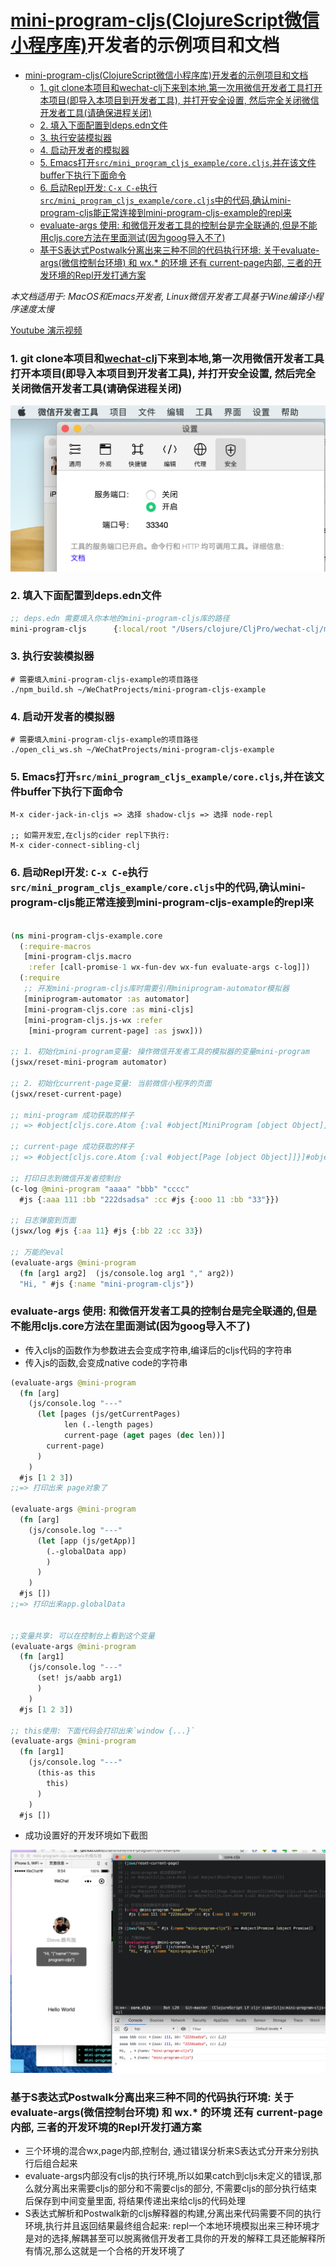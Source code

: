 # [mini-program-cljs(ClojureScript微信小程序库)](https://github.com/chanshunli/wechat-clj/tree/master/mini-program-cljs)开发者的示例项目和文档

- [mini-program-cljs(ClojureScript微信小程序库)开发者的示例项目和文档](#mini-program-cljsclojurescript%E5%BE%AE%E4%BF%A1%E5%B0%8F%E7%A8%8B%E5%BA%8F%E5%BA%93%E5%BC%80%E5%8F%91%E8%80%85%E7%9A%84%E7%A4%BA%E4%BE%8B%E9%A1%B9%E7%9B%AE%E5%92%8C%E6%96%87%E6%A1%A3)
    - [1. git clone本项目和wechat-clj下来到本地,第一次用微信开发者工具打开本项目(即导入本项目到开发者工具), 并打开安全设置, 然后完全关闭微信开发者工具(请确保进程关闭)](#1-git-clone%E6%9C%AC%E9%A1%B9%E7%9B%AE%E5%92%8Cwechat-clj%E4%B8%8B%E6%9D%A5%E5%88%B0%E6%9C%AC%E5%9C%B0%E7%AC%AC%E4%B8%80%E6%AC%A1%E7%94%A8%E5%BE%AE%E4%BF%A1%E5%BC%80%E5%8F%91%E8%80%85%E5%B7%A5%E5%85%B7%E6%89%93%E5%BC%80%E6%9C%AC%E9%A1%B9%E7%9B%AE%E5%8D%B3%E5%AF%BC%E5%85%A5%E6%9C%AC%E9%A1%B9%E7%9B%AE%E5%88%B0%E5%BC%80%E5%8F%91%E8%80%85%E5%B7%A5%E5%85%B7-%E5%B9%B6%E6%89%93%E5%BC%80%E5%AE%89%E5%85%A8%E8%AE%BE%E7%BD%AE-%E7%84%B6%E5%90%8E%E5%AE%8C%E5%85%A8%E5%85%B3%E9%97%AD%E5%BE%AE%E4%BF%A1%E5%BC%80%E5%8F%91%E8%80%85%E5%B7%A5%E5%85%B7%E8%AF%B7%E7%A1%AE%E4%BF%9D%E8%BF%9B%E7%A8%8B%E5%85%B3%E9%97%AD)
    - [2. 填入下面配置到deps.edn文件](#2-%E5%A1%AB%E5%85%A5%E4%B8%8B%E9%9D%A2%E9%85%8D%E7%BD%AE%E5%88%B0depsedn%E6%96%87%E4%BB%B6)
    - [3. 执行安装模拟器](#3-%E6%89%A7%E8%A1%8C%E5%AE%89%E8%A3%85%E6%A8%A1%E6%8B%9F%E5%99%A8)
    - [4. 启动开发者的模拟器](#4-%E5%90%AF%E5%8A%A8%E5%BC%80%E5%8F%91%E8%80%85%E7%9A%84%E6%A8%A1%E6%8B%9F%E5%99%A8)
    - [5. Emacs打开`src/mini_program_cljs_example/core.cljs`,并在该文件buffer下执行下面命令](#5-emacs%E6%89%93%E5%BC%80srcmini_program_cljs_examplecorecljs%E5%B9%B6%E5%9C%A8%E8%AF%A5%E6%96%87%E4%BB%B6buffer%E4%B8%8B%E6%89%A7%E8%A1%8C%E4%B8%8B%E9%9D%A2%E5%91%BD%E4%BB%A4)
    - [6. 启动Repl开发: `C-x C-e`执行`src/mini_program_cljs_example/core.cljs`中的代码,确认mini-program-cljs能正常连接到mini-program-cljs-example的repl来](#6-%E5%90%AF%E5%8A%A8repl%E5%BC%80%E5%8F%91-c-x-c-e%E6%89%A7%E8%A1%8Csrcmini_program_cljs_examplecorecljs%E4%B8%AD%E7%9A%84%E4%BB%A3%E7%A0%81%E7%A1%AE%E8%AE%A4mini-program-cljs%E8%83%BD%E6%AD%A3%E5%B8%B8%E8%BF%9E%E6%8E%A5%E5%88%B0mini-program-cljs-example%E7%9A%84repl%E6%9D%A5)
    - [evaluate-args 使用: 和微信开发者工具的控制台是完全联通的,但是不能用cljs.core方法在里面测试(因为goog导入不了)](#evaluate-args-%E4%BD%BF%E7%94%A8-%E5%92%8C%E5%BE%AE%E4%BF%A1%E5%BC%80%E5%8F%91%E8%80%85%E5%B7%A5%E5%85%B7%E7%9A%84%E6%8E%A7%E5%88%B6%E5%8F%B0%E6%98%AF%E5%AE%8C%E5%85%A8%E8%81%94%E9%80%9A%E7%9A%84%E4%BD%86%E6%98%AF%E4%B8%8D%E8%83%BD%E7%94%A8cljscore%E6%96%B9%E6%B3%95%E5%9C%A8%E9%87%8C%E9%9D%A2%E6%B5%8B%E8%AF%95%E5%9B%A0%E4%B8%BAgoog%E5%AF%BC%E5%85%A5%E4%B8%8D%E4%BA%86)
    - [基于S表达式Postwalk分离出来三种不同的代码执行环境: 关于evaluate-args(微信控制台环境) 和 wx.* 的环境 还有 current-page内部, 三者的开发环境的Repl开发打通方案](#%E5%9F%BA%E4%BA%8Es%E8%A1%A8%E8%BE%BE%E5%BC%8Fpostwalk%E5%88%86%E7%A6%BB%E5%87%BA%E6%9D%A5%E4%B8%89%E7%A7%8D%E4%B8%8D%E5%90%8C%E7%9A%84%E4%BB%A3%E7%A0%81%E6%89%A7%E8%A1%8C%E7%8E%AF%E5%A2%83-%E5%85%B3%E4%BA%8Eevaluate-args%E5%BE%AE%E4%BF%A1%E6%8E%A7%E5%88%B6%E5%8F%B0%E7%8E%AF%E5%A2%83-%E5%92%8C-wx-%E7%9A%84%E7%8E%AF%E5%A2%83-%E8%BF%98%E6%9C%89-current-page%E5%86%85%E9%83%A8-%E4%B8%89%E8%80%85%E7%9A%84%E5%BC%80%E5%8F%91%E7%8E%AF%E5%A2%83%E7%9A%84repl%E5%BC%80%E5%8F%91%E6%89%93%E9%80%9A%E6%96%B9%E6%A1%88)

*本文档适用于: MacOS和Emacs开发者, Linux微信开发者工具基于Wine编译小程序速度太慢*

[Youtube 演示视频](https://www.youtube.com/watch?v=Rmq3hCjdI6M)

### 1. git clone本项目和[wechat-clj](https://github.com/chanshunli/wechat-clj)下来到本地,第一次用微信开发者工具打开本项目(即导入本项目到开发者工具), 并打开安全设置, 然后完全关闭微信开发者工具(请确保进程关闭)

![Youtube演示视频](https://github.com/chanshunli/mini-program-cljs-example/raw/master/security_settings.png)

### 2. 填入下面配置到deps.edn文件

```clojure
;; deps.edn 需要填入你本地的mini-program-cljs库的路径
mini-program-cljs      {:local/root "/Users/clojure/CljPro/wechat-clj/mini-program-cljs"}

```

### 3. 执行安装模拟器

``` shell
# 需要填入mini-program-cljs-example的项目路径
./npm_build.sh ~/WeChatProjects/mini-program-cljs-example

```

### 4. 启动开发者的模拟器

``` shell
# 需要填入mini-program-cljs-example的项目路径
./open_cli_ws.sh ~/WeChatProjects/mini-program-cljs-example
```

### 5. Emacs打开`src/mini_program_cljs_example/core.cljs`,并在该文件buffer下执行下面命令

``` shell
M-x cider-jack-in-cljs => 选择 shadow-cljs => 选择 node-repl

;; 如需开发宏,在cljs的cider repl下执行:
M-x cider-connect-sibling-clj
```

### 6. 启动Repl开发: `C-x C-e`执行`src/mini_program_cljs_example/core.cljs`中的代码,确认mini-program-cljs能正常连接到mini-program-cljs-example的repl来

``` clojure

(ns mini-program-cljs-example.core
  (:require-macros
   [mini-program-cljs.macro
    :refer [call-promise-1 wx-fun-dev wx-fun evaluate-args c-log]])
  (:require
   ;; 开发mini-program-cljs库时需要引用miniprogram-automator模拟器
   [miniprogram-automator :as automator]
   [mini-program-cljs.core :as mini-cljs]
   [mini-program-cljs.js-wx :refer
    [mini-program current-page] :as jswx]))

;; 1. 初始化mini-program变量: 操作微信开发者工具的模拟器的变量mini-program
(jswx/reset-mini-program automator)

;; 2. 初始化current-page变量: 当前微信小程序的页面
(jswx/reset-current-page)

;; mini-program 成功获取的样子
;; => #object[cljs.core.Atom {:val #object[MiniProgram [object Object]]}]

;; current-page 成功获取的样子
;; => #object[cljs.core.Atom {:val #object[Page [object Object]]}]#object[cljs.core.Atom {:val #object[Page [object Object]]}];; => #object[cljs.core.Atom {:val #object[Page [object Object]]}]

;; 打印日志到微信开发者控制台
(c-log @mini-program "aaaa" "bbb" "cccc"
  #js {:aaa 111 :bb "222dsadsa" :cc #js {:ooo 11 :bb "33"}})

;; 日志弹窗到页面
(jswx/log #js {:aa 11} #js {:bb 22 :cc 33})

;; 万能的eval
(evaluate-args @mini-program
  (fn [arg1 arg2]  (js/console.log arg1 "," arg2))
  "Hi, " #js {:name "mini-program-cljs"})

```

### evaluate-args 使用: 和微信开发者工具的控制台是完全联通的,但是不能用cljs.core方法在里面测试(因为goog导入不了)

* 传入cljs的函数作为参数进去会变成字符串,编译后的cljs代码的字符串
* 传入js的函数,会变成native code的字符串

``` clojure
(evaluate-args @mini-program
  (fn [arg]
    (js/console.log "---"
      (let [pages (js/getCurrentPages)
            len (.-length pages)
            current-page (aget pages (dec len))]
        current-page)
      )
    )
  #js [1 2 3])
;;=> 打印出来 page对象了

(evaluate-args @mini-program
  (fn [arg]
    (js/console.log "---"
      (let [app (js/getApp)]
        (.-globalData app)
        )
      )
    )
  #js [])
;;=> 打印出来app.globalData


;;变量共享: 可以在控制台上看到这个变量
(evaluate-args @mini-program
  (fn [arg1]
    (js/console.log "---"
      (set! js/aabb arg1)
      )
    )
  #js [1 2 3])

;; this使用: 下面代码会打印出来`window {...}`
(evaluate-args @mini-program
  (fn [arg1]
    (js/console.log "---"
      (this-as this
        this)
      )
    )
  #js [])

```

* 成功设置好的开发环境如下截图

![](https://github.com/chanshunli/mini-program-cljs-example/raw/master/mini-program-cljs-example.png)

### 基于S表达式Postwalk分离出来三种不同的代码执行环境: 关于evaluate-args(微信控制台环境) 和 wx.* 的环境 还有 current-page内部, 三者的开发环境的Repl开发打通方案

* 三个环境的混合wx,page内部,控制台, 通过错误分析来S表达式分开来分别执行后组合起来
* evaluate-args内部没有cljs的执行环境,所以如果catch到cljs未定义的错误,那么就分离出来需要cljs的部分和不需要cljs的部分, 不需要cljs的部分执行结束后保存到中间变量里面, 将结果传递出来给cljs的代码处理
* S表达式解析和Postwalk新的cljs解释器的构建,分离出来代码需要不同的执行环境,执行并且返回结果最终组合起来: repl一个本地环境模拟出来三种环境才是对的选择,解耦甚至可以脱离微信开发者工具你的开发的解释工具还能解释所有情况,那么这就是一个合格的开发环境了
